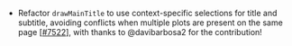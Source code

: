 - Refactor `drawMainTitle` to use context-specific selections for title and subtitle, avoiding conflicts when multiple plots are present on the same page [[#7522](https://github.com/plotly/plotly.js/pull/7522)], with thanks to @davibarbosa2 for the contribution!
